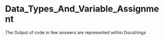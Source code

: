 # Data_Types_And_Variable_Assignment

The Output of code in few answers are represented within Docstrings
